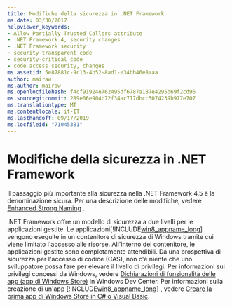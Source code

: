 ```yaml
---
title: Modifiche della sicurezza in .NET Framework
ms.date: 03/30/2017
helpviewer_keywords:
- Allow Partially Trusted Callers attribute
- .NET Framework 4, security changes
- .NET Framework security
- security-transparent code
- security-critical code
- code access security, changes
ms.assetid: 5e87881c-9c13-4b52-8ad1-e34bb46e8aaa
author: mairaw
ms.author: mairaw
ms.openlocfilehash: f4cf91924e762495df6787a187e4295b69f2cd96
ms.sourcegitcommit: 289e06e904b72f34ac717dbcc5074239b977e707
ms.translationtype: MT
ms.contentlocale: it-IT
ms.lasthandoff: 09/17/2019
ms.locfileid: "71045381"
---
```

# <a name="security-changes-in-the-net-framework"></a>Modifiche della sicurezza in .NET Framework

Il passaggio più importante alla sicurezza nella .NET Framework 4,5 è la denominazione sicura. Per una descrizione delle modifiche, vedere [Enhanced Strong Naming](../../standard/assembly/enhanced-strong-naming.md) .  
  
.NET Framework offre un modello di sicurezza a due livelli per le applicazioni gestite. Le applicazioni[!INCLUDE[win8_appname_long](../../../includes/win8-appname-long-md.md)] vengono eseguite in un contenitore di sicurezza di Windows tramite cui viene limitato l'accesso alle risorse. All'interno del contenitore, le applicazioni gestite sono completamente attendibili. Da una prospettiva di sicurezza per l'accesso di codice (CAS), non c'è niente che uno sviluppatore possa fare per elevare il livello di privilegi. Per informazioni sui privilegi concessi da Windows, vedere [Dichiarazioni di funzionalità delle app (app di Windows Store)](https://go.microsoft.com/fwlink/?LinkId=230436) in Windows Dev Center. Per informazioni sulla creazione di un'app [!INCLUDE[win8_appname_long](../../../includes/win8-appname-long-md.md)] , vedere [Creare la prima app di Windows Store in C# o Visual Basic](https://go.microsoft.com/fwlink/?LinkId=230461).
